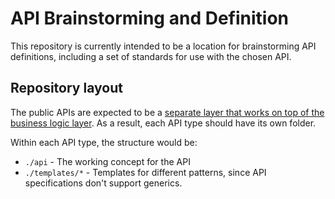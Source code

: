 # API Brainstorming and Definition

This repository is currently intended to be a location for brainstorming API
definitions, including a set of standards for use with the chosen API.

## Repository layout

The public APIs are expected to be a [separate layer that works on top of the
business logic layer][graphql-bll]. As a result, each API type should
have its own folder.

Within each API type, the structure would be:
- `./api` - The working concept for the API
- `./templates/*` - Templates for different patterns, since API specifications
  don't support generics.

[graphql-bll]: https://graphql.org/learn/thinking-in-graphs/#business-logic-layer
